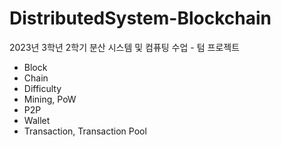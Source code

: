 # DistributedSystem-Blockchain

2023년 3학년 2학기 분산 시스템 및 컴퓨팅 수업 - 텀 프로젝트

- Block
- Chain
- Difficulty
- Mining, PoW
- P2P
- Wallet
- Transaction, Transaction Pool
